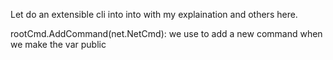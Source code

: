 Let do an extensible cli into into with my explaination and others here.


rootCmd.AddCommand(net.NetCmd): we use to add a new command when we make the var public